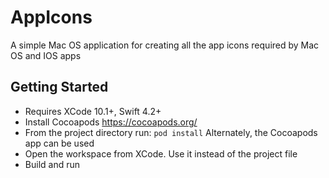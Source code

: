 # AppIcons
A simple Mac OS application for creating all the app icons required by Mac OS and IOS apps

## Getting Started
* Requires XCode 10.1+, Swift 4.2+
* Install Cocoapods https://cocoapods.org/
* From the project directory run: ``` pod install ``` Alternately, the Cocoapods app can be used
* Open the workspace from XCode. Use it instead of the project file
* Build and run
